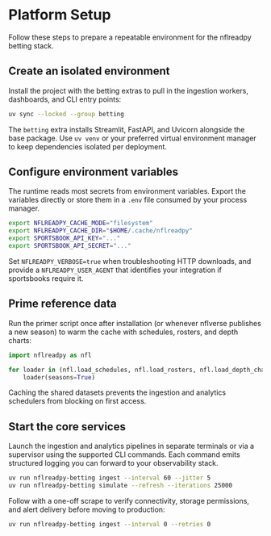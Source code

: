 # Platform Setup

Follow these steps to prepare a repeatable environment for the nflreadpy betting stack.

## Create an isolated environment

Install the project with the betting extras to pull in the ingestion workers, dashboards, and
CLI entry points:

```bash
uv sync --locked --group betting
```

The `betting` extra installs Streamlit, FastAPI, and Uvicorn alongside the base package. Use
`uv venv` or your preferred virtual environment manager to keep dependencies isolated per
deployment.

## Configure environment variables

The runtime reads most secrets from environment variables. Export the variables directly or
store them in a `.env` file consumed by your process manager.

```bash
export NFLREADPY_CACHE_MODE="filesystem"
export NFLREADPY_CACHE_DIR="$HOME/.cache/nflreadpy"
export SPORTSBOOK_API_KEY="..."
export SPORTSBOOK_API_SECRET="..."
```

Set `NFLREADPY_VERBOSE=true` when troubleshooting HTTP downloads, and provide a
`NFLREADPY_USER_AGENT` that identifies your integration if sportsbooks require it.

## Prime reference data

Run the primer script once after installation (or whenever nflverse publishes a new season) to
warm the cache with schedules, rosters, and depth charts:

```python
import nflreadpy as nfl

for loader in (nfl.load_schedules, nfl.load_rosters, nfl.load_depth_charts):
    loader(seasons=True)
```

Caching the shared datasets prevents the ingestion and analytics schedulers from blocking on
first access.

## Start the core services

Launch the ingestion and analytics pipelines in separate terminals or via a supervisor using the
supported CLI commands. Each command emits structured logging you can forward to your observability
stack.

```bash
uv run nflreadpy-betting ingest --interval 60 --jitter 5
uv run nflreadpy-betting simulate --refresh --iterations 25000
```

Follow with a one-off scrape to verify connectivity, storage permissions, and alert delivery before
moving to production:

```bash
uv run nflreadpy-betting ingest --interval 0 --retries 0
```
